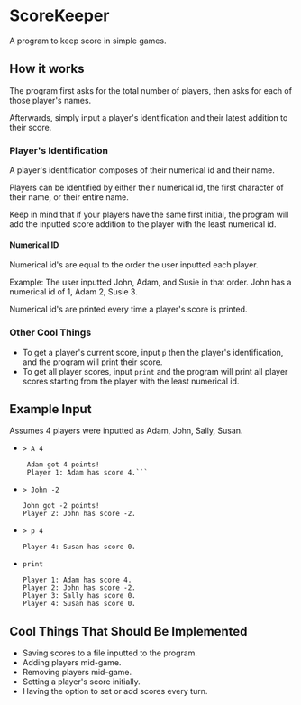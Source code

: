 # ScoreKeeper
A program to keep score in simple games.

## How it works
The program first asks for the total number of players, then asks for each of those player's names.

Afterwards, simply input a player's identification and their latest addition to their score. 

### Player's Identification
A player's identification composes of their numerical id and their name.
 
Players can be identified by either their numerical id, the first character of their name, or their entire name.

Keep in mind that if your players have the same first initial, the program will add the inputted score addition to the 
player with the least numerical id.

#### Numerical ID
Numerical id's are equal to the order the user inputted each player.

Example: The user inputted John, Adam, and Susie in that order. John has a numerical id of 1, Adam 2, Susie 3.

Numerical id's are printed every time a player's score is printed.

### Other Cool Things
* To get a player's current score, input `p` then the player's identification, and the program will print their score.
* To get all player scores, input `print` and the program will print all player scores starting from the player with 
the least numerical id.

## Example Input
Assumes 4 players were inputted as Adam, John, Sally, Susan.

* `> A 4`
   ```
    Adam got 4 points!
    Player 1: Adam has score 4.```
* `> John -2`
    ```
    John got -2 points!
    Player 2: John has score -2.
    ```
* `> p 4`
    ```
    Player 4: Susan has score 0.
    ```
* `print`
    ```
    Player 1: Adam has score 4.
    Player 2: John has score -2.
    Player 3: Sally has score 0.
    Player 4: Susan has score 0.
    ```

## Cool Things That Should Be Implemented
* Saving scores to a file inputted to the program.
* Adding players mid-game.
* Removing players mid-game.
* Setting a player's score initially.
* Having the option to set or add scores every turn. 
 
